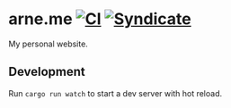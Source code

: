 # arne.me [![CI](https://github.com/bahlo/arne.me/actions/workflows/ci.yaml/badge.svg)](https://github.com/bahlo/arne.me/actions/workflows/ci.yaml) [![Syndicate](https://github.com/bahlo/arne.me/actions/workflows/syndicate.yaml/badge.svg)](https://github.com/bahlo/arne.me/actions/workflows/syndicate.yaml)
My personal website.

## Development

Run `cargo run watch` to start a dev server with hot reload.
